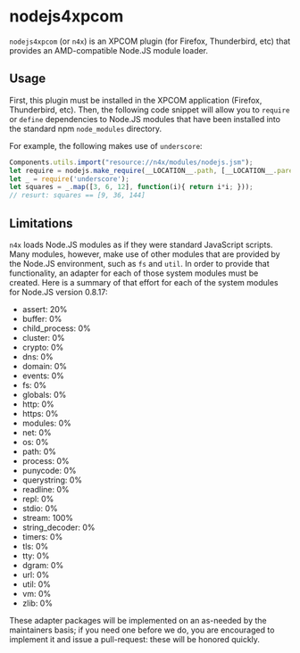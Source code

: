 # nodejs4xpcom

``nodejs4xpcom`` (or `n4x`) is an XPCOM plugin (for Firefox, Thunderbird,
etc) that provides an AMD-compatible Node.JS module loader.

## Usage

First, this plugin must be installed in the XPCOM application
(Firefox, Thunderbird, etc). Then, the following code snippet will
allow you to ``require`` or ``define`` dependencies to Node.JS modules
that have been installed into the standard npm ``node_modules``
directory.

For example, the following makes use of `underscore`:

``` js
Components.utils.import("resource://n4x/modules/nodejs.jsm");
let require = nodejs.make_require(__LOCATION__.path, [__LOCATION__.parent.parent.path]);
let _ = require('underscore');
let squares = _.map([3, 6, 12], function(i){ return i*i; }));
// resurt: squares == [9, 36, 144]
```

## Limitations

`n4x` loads Node.JS modules as if they were standard JavaScript
scripts. Many modules, however, make use of other modules that are
provided by the Node.JS environment, such as ``fs`` and ``util``. In
order to provide that functionality, an adapter for each of those
system modules must be created. Here is a summary of that effort for
each of the system modules for Node.JS version 0.8.17:

* assert: 20%
* buffer: 0%
* child_process: 0%
* cluster: 0%
* crypto: 0%
* dns: 0%
* domain: 0%
* events: 0%
* fs: 0%
* globals: 0%
* http: 0%
* https: 0%
* modules: 0%
* net: 0%
* os: 0%
* path: 0%
* process: 0%
* punycode: 0%
* querystring: 0%
* readline: 0%
* repl: 0%
* stdio: 0%
* stream: 100%
* string_decoder: 0%
* timers: 0%
* tls: 0%
* tty: 0%
* dgram: 0%
* url: 0%
* util: 0%
* vm: 0%
* zlib: 0%

These adapter packages will be implemented on an as-needed by the
maintainers basis; if you need one before we do, you are encouraged to
implement it and issue a pull-request: these will be honored quickly.
